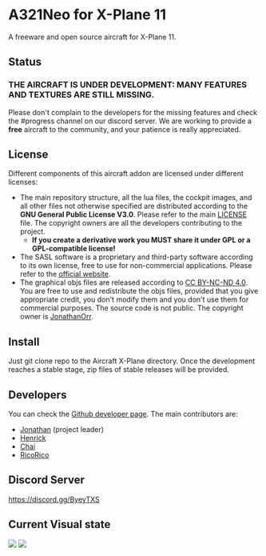 # A321Neo for X-Plane 11
A freeware and open source aircraft for X-Plane 11.


## Status
### THE AIRCRAFT IS UNDER DEVELOPMENT: MANY FEATURES AND TEXTURES ARE STILL MISSING.
Please don't complain to the developers for the missing features and check the #progress channel on our discord server. We are working to provide a **free** aircraft to the community, and your patience is really appreciated.


## License
Different components of this aircraft addon are licensed under different licenses:
* The main repository structure, all the lua files, the cockpit images, and all other files not otherwise specified are distributed according to the **GNU General Public License V3.0**. Please refer to the main [LICENSE](LICENSE) file. The copyright owners are all the developers contributing to the project.
  * **If you create a derivative work you MUST share it under GPL or a GPL-compatible license!**
* The SASL software is a proprietary and third-party software according to its own license, free to use for non-commercial applications. Please refer to the [official website](https://1-sim.com/).
* The graphical objs files are released according to [CC BY-NC-ND 4.0](https://creativecommons.org/licenses/by-nc-nd/4.0/). You are free to use and redistribute the objs files, provided that you give appropriate credit, you don't modify them and you don't use them for commercial purposes. The source code is not public. The copyright owner is [JonathanOrr](https://github.com/JonathanOrr).

## Install
Just git clone repo to the Aircraft X-Plane directory. Once the development reaches a stable stage, zip files of stable releases will be provided. 

## Developers
You can check the [Github developer page](https://github.com/JonathanOrr/A321Neo-FXPL/graphs/contributors). The main contributors are:
* [Jonathan](https://github.com/JonathanOrr) (project leader)
* [Henrick](https://github.com/KuHenrick)
* [Chai](https://github.com/Chai112)
* [RicoRico](https://github.com/rico23rico)


## Discord Server
https://discord.gg/ByeyTXS


## Current Visual state
![](https://cdn.discordapp.com/attachments/691973360556441610/759809658285326346/A321_-_2020-09-27_15.45.47.png)
![](https://cdn.discordapp.com/attachments/691973360556441610/759809671611285534/A321_-_2020-09-23_19.53.12.png)

